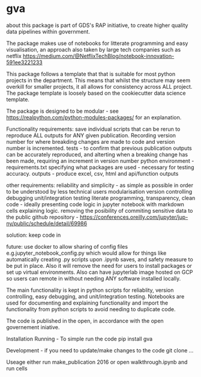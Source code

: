 # gva

about
this package is part of GDS's RAP initiative, to create higher quality data pipelines within government.

The package makes use of notebooks for litterate programming and easy visualisation, an approach also taken by large tech companies such as netflix https://medium.com/@NetflixTechBlog/notebook-innovation-591ee3221233

This package follows a template that that is suitable for most python projects in the department. This means that whilst the structure may seem overkill for smaller projects, it all allows for consistency across ALL project. The package template is loosely based on the cookiecutter data science template.

The package is designed to be modular - see https://realpython.com/python-modules-packages/ for an explanation.

Functionality requirements:
save individual scripts that can be rerun to reproduce ALL outputs for ANY given publication. Recording version number for where breakding changes are made to code and version number is incremented.
tests - to confirm that previous publication outputs can be accurately reproduced, and alterting when a breaking change has been made, requiring an increment in version number
python environment - requirements.txt specifying what packages are used - necessary for testing accuracy.
outputs - produce excel, csv, html and api/function outputs


other requirements:
reliability and simplicity - as simple as possible in order to be understood by less technical users
modularisation
version controlling
debugging
unit/integration testing
literate programming, transparency, clean code - ideally presenting code logic in jupyter notebook with markdown cells explaining logic.
removing the posibility of commiting sensitive data to the public github repository - https://conferences.oreilly.com/jupyter/jup-ny/public/schedule/detail/69986

solution: keep code in

future:
use docker to allow sharing of config files e.g.jupyter_notebook_config.py which would allow for things like automatically creating .py scripts upon .ipynb saves, and safety measure to be put in place. Also it will remove the need for users to install packages or set up virtual environments. Also can have jupyterlab image hosted on GCP so users can remote in without needing ANY software installed locally.

The main functionality is kept in python scripts for reliablity, version controlling, easy debugging, and unit/integration testing. Notebooks are used for documenting and explaining functionality and import the functionality from python scripts to avoid needing to duplicate code.

The code is published in the open, in accordance with the open governement iniative.

Installation
Running - To simple run the code
pip install gva

Development - if you need to update/make changes to the code
git clone ...


Useage
either run make_publication 2016
or
open walkthrough.ipynb and run cells
